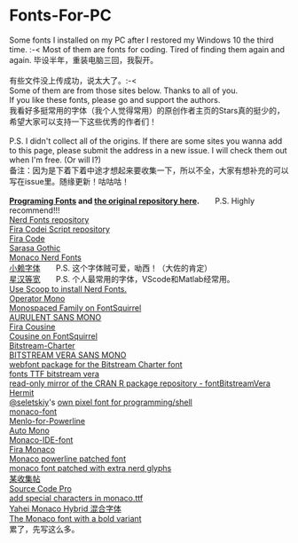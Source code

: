 # Fonts-For-PC
Some fonts I installed on my PC after I restored my Windows 10 the third time. :-&lt; Most of them are fonts for coding. Tired of finding them again and again.
毕设半年，重装电脑三回，我裂开。
<br/><br/>
有些文件没上传成功，说太大了。:-<
<br/>
Some of them are from those sites below. Thanks to all of you.
<br/>
If you like these fonts, please go and support the authors.
<br/>
我看好多挺常用的字体（我个人觉得常用）的原创作者主页的Stars真的挺少的，希望大家可以支持一下这些优秀的作者们！
<br/><br/>
P.S. I didn't collect all of the origins. If there are some sites you wanna add to this page, please submit the address in a new issue. I will check them out when I'm free. (Or will I?)
<br/>
备注：因为是下着下着中途才想起来要收集一下，所以不全，大家有想补充的可以写在issue里。随缘更新！咕咕咕！
<br/><br/>
**[Programing Fonts](https://www.programmingfonts.org/) and [the original repository here](https://github.com/braver/programmingfonts).**&ensp;&ensp;&ensp;&ensp;P.S. Highly recommend!!!
<br/>
[Nerd Fonts repository](https://github.com/ryanoasis/nerd-fonts/releases/tag/v2.1.0)
<br/>
[Fira Codei Script repository](https://github.com/kencrocken/FiraCodeiScript)
<br/>
[Fira Code](https://github.com/tonsky/FiraCode)
<br/>
[Sarasa Gothic](https://github.com/be5invis/Sarasa-Gothic)
<br/>
[Monaco Nerd Fonts](https://github.com/Karmenzind/monaco-nerd-fonts)
<br/>
[小赖字体](https://github.com/lxgw/kose-font)&ensp;&ensp;&ensp;&ensp;P.S. 这个字体贼可爱，呦西！（大佐的肯定）
<br/>
[星汉等宽](https://github.com/milky-han/mhm)&ensp;&ensp;&ensp;&ensp;P.S. 个人最常用的字体，VScode和Matlab经常用。
<br/>
[Use Scoop to install Nerd Fonts.](https://github.com/matthewjberger/scoop-nerd-fonts)
<br/>
[Operator Mono](https://github.com/kiliman/operator-mono-lig)
<br/>
[Monospaced Family on FontSquirrel](https://www.fontsquirrel.com/fonts/list/tag/monospaced)
<br/>
[AURULENT SANS MONO](https://www.fontsquirrel.com/fonts/Aurulent-Sans-Mono)
<br/>
[Fira Cousine](https://github.comhttps://www.fontsquirrel.com/fonts/cousine/macduy/FiraCousine)
<br/>
[Cousine on FontSquirrel](https://www.fontsquirrel.com/fonts/cousine)
<br/>
[Bitstream-Charter](https://github.com/peplow/Bitstream-Charter)
<br/>
[BITSTREAM VERA SANS MONO](https://www.fontsquirrel.com/fonts/Bitstream-Vera-Sans-Mono)
<br/>
[webfont package for the Bitstream Charter font](https://github.com/chawyehsu/charter-webfont)
<br/>
[fonts TTF bitstream vera](https://github.com/pld-linux/fonts-TTF-bitstream-vera)
<br/>
[read-only mirror of the CRAN R package repository - fontBitstreamVera](https://github.com/cran/fontBitstreamVera)
<br/>
[Hermit](https://pcaro.es/p/hermit/#hermit)
<br/>
[@seletskiy](https://github.com/seletskiy)'s [own pixel font for programming/shell](https://github.com/seletskiy/monaco-font)
<br/>
[monaco-font](https://github.com/cstrap/monaco-font)
<br/>
[Menlo-for-Powerline](https://github.com/abertsch/Menlo-for-Powerline)
<br/>
[Auto Mono](https://github.com/0matgal0/AutoMono)
<br/>
[Monaco-IDE-font](https://github.com/probil/Monaco-IDE-font)
<br/>
[Fira Monaco](https://github.com/GianCastle/FiraMonaco)
<br/>
[Monaco powerline patched font](https://github.com/inoyatov/monaco)
<br/>
[monaco font patched with extra nerd glyphs](https://github.com/Karmenzind/monaco-nerd-fonts)
<br/>
[某收集帖](https://github.com/ueaner/fonts)
<br/>
[Source Code Pro](https://github.com/adobe-fonts/source-code-pro)
<br/>
[add special characters in monaco.ttf](https://github.com/todylu/monaco.ttf)
<br/>
[Yahei Monaco Hybrid 混合字体](https://github.com/maxsky/Yahei-Monaco-Hybrid-Font)
<br/>
[The Monaco font with a bold variant](https://github.com/vjpr/monaco-bold)
<br/>
累了，先写这么多。
